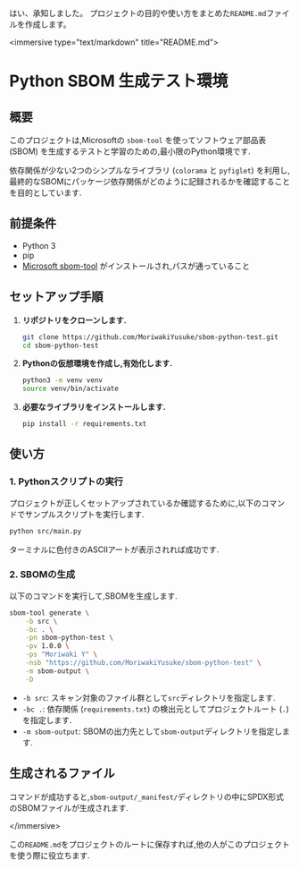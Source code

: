 はい、承知しました。
プロジェクトの目的や使い方をまとめた`README.md`ファイルを作成します。

\<immersive type="text/markdown" title="README.md"\>

# Python SBOM 生成テスト環境

## 概要

このプロジェクトは,Microsoftの `sbom-tool` を使ってソフトウェア部品表 (SBOM) を生成するテストと学習のための,最小限のPython環境です.

依存関係が少ない2つのシンプルなライブラリ (`colorama` と `pyfiglet`) を利用し,最終的なSBOMにパッケージ依存関係がどのように記録されるかを確認することを目的としています.

## 前提条件

  * Python 3
  * pip
  * [Microsoft sbom-tool](https://github.com/microsoft/sbom-tool) がインストールされ,パスが通っていること

## セットアップ手順

1.  **リポジトリをクローンします.**

    ```bash
    git clone https://github.com/MoriwakiYusuke/sbom-python-test.git
    cd sbom-python-test
    ```

2.  **Pythonの仮想環境を作成し,有効化します.**

    ```bash
    python3 -m venv venv
    source venv/bin/activate
    ```

3.  **必要なライブラリをインストールします.**

    ```bash
    pip install -r requirements.txt
    ```

## 使い方

### 1\. Pythonスクリプトの実行

プロジェクトが正しくセットアップされているか確認するために,以下のコマンドでサンプルスクリプトを実行します.

```bash
python src/main.py
```

ターミナルに色付きのASCIIアートが表示されれば成功です.

### 2\. SBOMの生成

以下のコマンドを実行して,SBOMを生成します.

```bash
sbom-tool generate \
    -b src \
    -bc . \
    -pn sbom-python-test \
    -pv 1.0.0 \
    -ps "Moriwaki Y" \
    -nsb "https://github.com/MoriwakiYusuke/sbom-python-test" \
    -m sbom-output \
    -D
```

  * `-b src`: スキャン対象のファイル群として`src`ディレクトリを指定します.
  * `-bc .`: 依存関係 (`requirements.txt`) の検出元としてプロジェクトルート (`.`) を指定します.
  * `-m sbom-output`: SBOMの出力先として`sbom-output`ディレクトリを指定します.

## 生成されるファイル

コマンドが成功すると,`sbom-output/_manifest/`ディレクトリの中にSPDX形式のSBOMファイルが生成されます.

\</immersive\>

この`README.md`をプロジェクトのルートに保存すれば,他の人がこのプロジェクトを使う際に役立ちます.